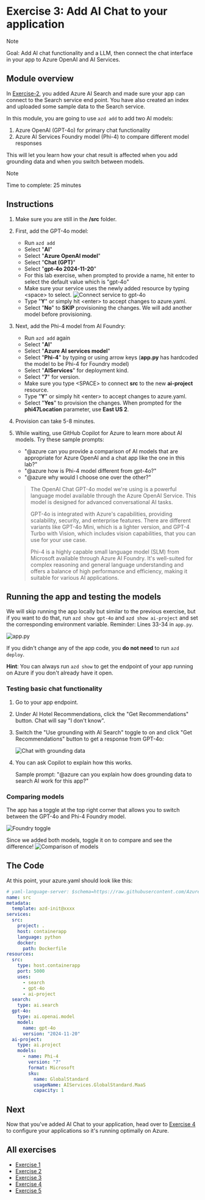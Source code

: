# Exercise 3: Add AI Chat to your application

> [!Note]
> Goal: Add AI chat functionality and a LLM, then connect the chat interface in your app to Azure OpenAI and AI Services.

## Module overview

In [Exercise-2](/Lab-Instructions/2.exercise-ai-search.md), you added Azure AI Search and made sure your app can connect to the Search service end point. You have also created an index and uploaded some sample data to the Search service.

In this module, you are going to use `azd add` to add two AI models:
1. Azure OpenAI (GPT-4o) for primary chat functionality
2. Azure AI Services Foundry model (Phi-4) to compare different model responses

This will let you learn how your chat result is affected when you add grounding data and when you switch between models.

> [!Note]
> Time to complete: 25 minutes

## Instructions

1. Make sure you are still in the **/src** folder.
1. First, add the GPT-4o model:
    * Run `azd add`
    * Select "**AI**"
    * Select "**Azure OpenAI model**"
    * Select "**Chat (GPT)**"
    * Select "**gpt-4o 2024-11-20**"
    * For this lab exercise, when prompted to provide a name, hit enter to select the default value which is "gpt-4o" 
    * Make sure your service uses the newly added resource by typing \<space> to select.
    ![Connect service to gpt-4o](/Lab-Instructions/Images/3.ConnectServicetoAOAI.png)
    * Type "**Y**" or simply hit \<enter> to accept changes to azure.yaml.
    * Select "**No**" to **SKIP** provisioning the changes. We will add another model before provisioning.

1. Next, add the Phi-4 model from AI Foundry:
    * Run `azd add` again
    * Select "**AI**"
    * Select "**Azure AI services model**"
    * Select "**Phi-4**" by typing or using arrow keys (**app.py** has hardcoded the model to be Phi-4 for Foundry model)
    * Select "**AIServices**" for deployment kind.
    * Select "**7**" for version.
    * Make sure you type \<SPACE> to connect **src** to the new **ai-project** resource.
    * Type "**Y**" or simply hit \<enter> to accept changes to azure.yaml.
    * Select "**Yes**" to provision the changes. When prompted for the **phi47Location** parameter, use **East US 2**.

1. Provision can take 5-8 minutes.

1. While waiting, use GitHub Copilot for Azure to learn more about AI models. Try these sample prompts:
    
    * "@azure can you provide a comparison of AI models that are appropriate for Azure OpenAI and a chat app like the one in this lab?"
    * "@azure how is Phi-4 model different from gpt-4o?"
    * "@azure why would I choose one over the other?"
    
    > The OpenAI Chat GPT-4o model we're using is a powerful language model available through the Azure OpenAI Service. This model is designed for advanced conversational AI tasks.
    >
    > GPT-4o is integrated with Azure's capabilities, providing scalability, security, and enterprise features. There are different variants like GPT-4o Mini, which is a lighter version, and GPT-4 Turbo with Vision, which includes vision capabilities, that you can use for your use case.
    >
    > Phi-4 is a highly capable small language model (SLM) from Microsoft available through Azure AI Foundry. It's well-suited for complex reasoning and general language understanding and offers a balance of high performance and efficiency, making it suitable for various AI applications.

## Running the app and testing the models

We will skip running the app locally but similar to the previous exercise, but if you want to do that, run `azd show gpt-4o` and `azd show ai-project` and set the corresponding environment variable. Reminder: Lines 33-34 in `app.py`.

![app.py](/Lab-Instructions/Images/3.appcode.png)

If you didn't change any of the app code, you **do not need** to run `azd deploy`. 

**Hint**: You can always run `azd show` to get the endpoint of your app running on Azure if you don't already have it open.

### Testing basic chat functionality

1. Go to your app endpoint.
2. Under AI Hotel Recommendations, click the "Get Recommendations" button. Chat will say "I don't know".
3. Switch the "Use grounding with AI Search" toggle to on and click "Get Recommendations" button to get a response from GPT-4o:

    ![Chat with grounding data](/Lab-Instructions/Images/3.chat-grounding.png)

4. You can ask Copilot to explain how this works.

   Sample prompt: "@azure can you explain how does grounding data to search AI work for this app?"

### Comparing models

The app has a toggle at the top right corner that allows you to switch between the GPT-4o and Phi-4 Foundry model.

![Foundry toggle](/Lab-Instructions/Images/3.foundrytoggle.png)

Since we added both models, toggle it on to compare and see the difference!
![Comparison of models](/Lab-Instructions/Images/3.Comparision.png)

## The Code

At this point, your azure.yaml should look like this:

```yaml
# yaml-language-server: $schema=https://raw.githubusercontent.com/Azure/azure-dev/main/schemas/alpha/azure.yaml.json
name: src
metadata:
  template: azd-init@xxxx
services:
  src:
    project: .
    host: containerapp
    language: python
    docker:
      path: Dockerfile
resources:
  src:
    type: host.containerapp
    port: 5000
    uses:
      - search
      - gpt-4o
      - ai-project
  search:
    type: ai.search
  gpt-4o:
    type: ai.openai.model
    model:
      name: gpt-4o
      version: "2024-11-20"
  ai-project:
    type: ai.project
    models:
      - name: Phi-4
        version: "7"
        format: Microsoft
        sku:
          name: GlobalStandard
          usageName: AIServices.GlobalStandard.MaaS
          capacity: 1
```

## Next
Now that you've added AI Chat to your application, head over to [Exercise 4](/Lab-Instructions/4.Exercise-4.md) to configure your applications so it's running optimally on Azure.

## All exercises

- [Exercise 1](/Lab-Instructions/1.exercise-deploy-app.md)
- [Exercise 2](/Lab-Instructions/2.exercise-ai-search.md)
- [Exercise 3](/Lab-Instructions/3.exercise-ai-chat.md)
- [Exercise 4](/Lab-Instructions/4.Exercise-4.md)
- [Exercise 5](/Lab-Instructions/5.Exercise-5.md)